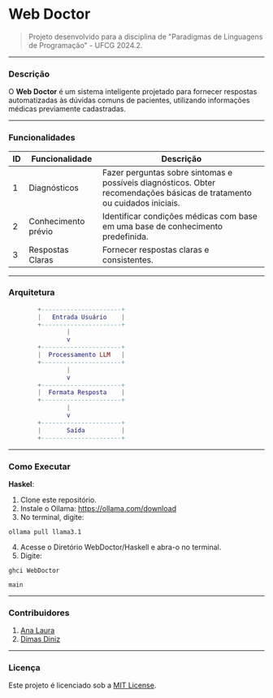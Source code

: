 # Web Doctor

> Projeto desenvolvido para a disciplina de "Paradigmas de Linguagens de Programação" - UFCG 2024.2.

---
### Descrição
O **Web Doctor** é um sistema inteligente projetado para fornecer respostas automatizadas às dúvidas comuns de pacientes, utilizando informações médicas previamente cadastradas. 

---
### Funcionalidades

| ID | Funcionalidade        | Descrição |
|----|----------------------|-------------|
| 1  | Diagnósticos        | Fazer perguntas sobre sintomas e possíveis diagnósticos. Obter recomendações básicas de tratamento ou cuidados iniciais. |
| 2  | Conhecimento prévio  | Identificar condições médicas com base em uma base de conhecimento predefinida. |
| 3  | Respostas Claras     | Fornecer respostas claras e consistentes. |

---
### Arquitetura

```lua
        +----------------------+
        |   Entrada Usuário    |
        +----------------------+
                |
                v
        +----------------------+
        |  Processamento LLM   |
        +----------------------+
                |
                v
        +----------------------+
        |  Formata Resposta    |
        +----------------------+
                |
                v
        +----------------------+
        |       Saída          |
        +----------------------+
```

---
### Como Executar
**Haskel**: 
1. Clone este repositório.
2. Instale o Ollama: https://ollama.com/download
3. No terminal, digite:
```shell
ollama pull llama3.1
```
4. Acesse o Diretório WebDoctor/Haskell e abra-o no terminal.
5. Digite:
```shell
ghci WebDoctor

main
```

---
### Contribuidores
1. [Ana Laura](https://www.github.com/anabarrsm)
2. [Dimas Diniz](https://www.github.com/DimasGSD)

---
### Licença
Este projeto é licenciado sob a [MIT License](LICENSE).
